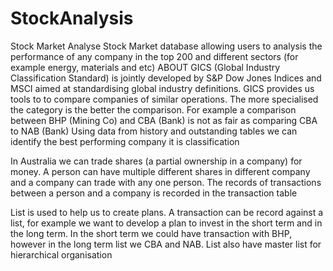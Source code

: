 # StockAnalysis
Stock Market Analyse
Stock Market database allowing users to analysis the performance of any company in the top 200
and different sectors (for example energy, materials and etc)
ABOUT
GICS (Global Industry Classification Standard) is jointly developed by S&P Dow Jones Indices 
and MSCI aimed at standardising global industry definitions. GICS provides us tools to to compare companies of 
similar operations. The more specialised the category is the better the comparison. 
For example a comparison between BHP (Mining Co) and CBA (Bank) is not as fair as comparing CBA to NAB (Bank)
Using data from history and outstanding tables we can identify the best performing company it is classification

In Australia we can trade shares (a partial ownership in a company) for money. A person can have multiple 
different shares in different company and a company can trade with any one person. The records of transactions
between a person and a company is recorded in the transaction table

List is used to help us to create plans. A transaction can be record against a list, for example we want 
to develop a plan to invest in the short term and in the long term. In the short term we could have transaction 
with BHP, however in the long term list we CBA and NAB. List also have master list for hierarchical organisation
